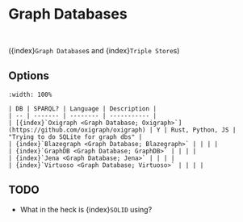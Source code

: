 # Graph Databases

```{index} see: Triple Store; Graph Database

```
```{index} Database Engine; Graph Database

```


({index}`Graph Database`s and {index}`Triple Store`s)

## Options

```{table} Graph Databases
:width: 100%

| DB | SPARQL? | Language | Description |
| -- | ------- | -------- | ----------- |
| [{index}`Oxigraph <Graph Database; Oxigraph>`](https://github.com/oxigraph/oxigraph) | Y | Rust, Python, JS | "Trying to do SQLite for graph dbs" |
| {index}`Blazegraph <Graph Database; Blazegraph>` | | | | 
| {index}`GraphDB <Graph Database; GraphDB>` | | | | 
| {index}`Jena <Graph Database; Jena>` | | | | 
| {index}`Virtuoso <Graph Database; Virtuoso>` | | | | 
```

## TODO

- What in the heck is {index}`SOLID` using?